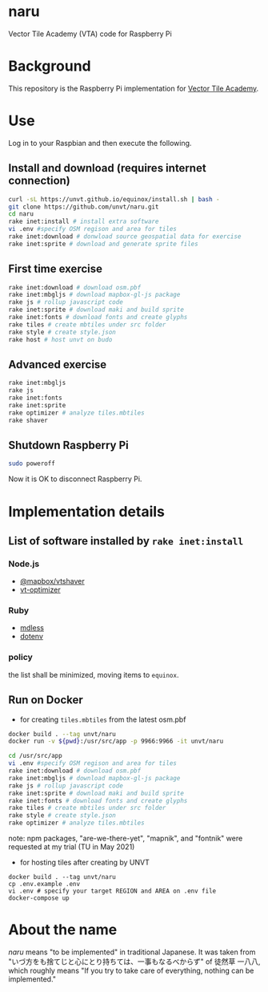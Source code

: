# naru

Vector Tile Academy (VTA) code for Raspberry Pi

# Background

This repository is the Raspberry Pi implementation for [Vector Tile Academy](https://unvt.github.io/vta).

# Use

Log in to your Raspbian and then execute the following.

## Install and download (requires internet connection)

```zsh
curl -sL https://unvt.github.io/equinox/install.sh | bash -
git clone https://github.com/unvt/naru.git
cd naru
rake inet:install # install extra software
vi .env #specify OSM regison and area for tiles
rake inet:download # donwload source geospatial data for exercise
rake inet:sprite # download and generate sprite files
```

## First time exercise

```zsh
rake inet:download # download osm.pbf
rake inet:mbgljs # download mapbox-gl-js package
rake js # rollup javascript code
rake inet:sprite # download maki and build sprite
rake inet:fonts # download fonts and create glyphs
rake tiles # create mbtiles under src folder
rake style # create style.json
rake host # host unvt on budo
```

## Advanced exercise

```zsh
rake inet:mbgljs
rake js
rake inet:fonts
rake inet:sprite
rake optimizer # analyze tiles.mbtiles
rake shaver
```

## Shutdown Raspberry Pi

```zsh
sudo poweroff
```

Now it is OK to disconnect Raspberry Pi.

# Implementation details

## List of software installed by `rake inet:install`

### Node.js

- [@mapbox/vtshaver](https://github.com/mapbox/vtshaver)
- [vt-optimizer](https://github.com/ibesora/vt-optimizer)

### Ruby

- [mdless](https://github.com/ttscoff/mdless)
- [dotenv](https://github.com/bkeepers/dotenv)

### policy

the list shall be minimized, moving items to `equinox`.

## Run on Docker

- for creating `tiles.mbtiles` from the latest osm.pbf

```zsh
docker build . --tag unvt/naru
docker run -v ${pwd}:/usr/src/app -p 9966:9966 -it unvt/naru

cd /usr/src/app
vi .env #specify OSM regison and area for tiles
rake inet:download # download osm.pbf
rake inet:mbgljs # download mapbox-gl-js package
rake js # rollup javascript code
rake inet:sprite # download maki and build sprite
rake inet:fonts # download fonts and create glyphs
rake tiles # create mbtiles under src folder
rake style # create style.json
rake optimizer # analyze tiles.mbtiles
```

note: npm packages, "are-we-there-yet", "mapnik", and "fontnik" were requested at my trial (TU in May 2021)

- for hosting tiles after creating by UNVT

```
docker build . --tag unvt/naru
cp .env.example .env
vi .env # specify your target REGION and AREA on .env file
docker-compose up
```

# About the name

_naru_ means "to be implemented" in traditional Japanese. It was taken from "いづ方をも捨てじと心にとり持ちては、一事もなるべからず" of 徒然草 一八八, which roughly means "If you try to take care of everything, nothing can be implemented."
